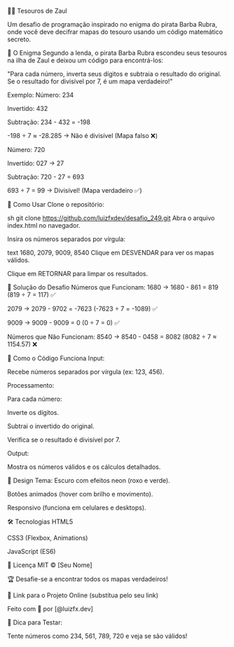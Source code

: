 🏴‍☠️ Tesouros de Zaul

Um desafio de programação inspirado no enigma do pirata Barba Rubra, onde você deve decifrar mapas do tesouro usando um código matemático secreto.

📜 O Enigma
Segundo a lenda, o pirata Barba Rubra escondeu seus tesouros na ilha de Zaul e deixou um código para encontrá-los:

"Para cada número, inverta seus dígitos e subtraia o resultado do original. Se o resultado for divisível por 7, é um mapa verdadeiro!"

Exemplo:
Número: 234

Invertido: 432

Subtração: 234 - 432 = -198

-198 ÷ 7 ≈ -28.285 → Não é divisível (Mapa falso ❌)

Número: 720

Invertido: 027 → 27

Subtração: 720 - 27 = 693

693 ÷ 7 = 99 → Divisível! (Mapa verdadeiro ✅)

🚀 Como Usar
Clone o repositório:

sh
git clone https://github.com/luizfxdev/desafio_249.git
Abra o arquivo index.html no navegador.

Insira os números separados por vírgula:

text
1680, 2079, 9009, 8540
Clique em DESVENDAR para ver os mapas válidos.

Clique em RETORNAR para limpar os resultados.

🧩 Solução do Desafio
Números que Funcionam:
1680 → 1680 - 861 = 819 (819 ÷ 7 = 117) ✅

2079 → 2079 - 9702 = -7623 (-7623 ÷ 7 = -1089) ✅

9009 → 9009 - 9009 = 0 (0 ÷ 7 = 0) ✅

Números que Não Funcionam:
8540 → 8540 - 0458 = 8082 (8082 ÷ 7 ≈ 1154.57) ❌

🎯 Como o Código Funciona
Input:

Recebe números separados por vírgula (ex: 123, 456).

Processamento:

Para cada número:

Inverte os dígitos.

Subtrai o invertido do original.

Verifica se o resultado é divisível por 7.

Output:

Mostra os números válidos e os cálculos detalhados.

🎨 Design
Tema: Escuro com efeitos neon (roxo e verde).

Botões animados (hover com brilho e movimento).

Responsivo (funciona em celulares e desktops).

🛠 Tecnologias
HTML5

CSS3 (Flexbox, Animations)

JavaScript (ES6)

📜 Licença
MIT © [Seu Nome]

🏆 Desafie-se a encontrar todos os mapas verdadeiros!

🔗 Link para o Projeto Online (substitua pelo seu link)

Feito com 💙 por [@luizfx.dev]

📌 Dica para Testar:

Tente números como 234, 561, 789, 720 e veja se são válidos!
